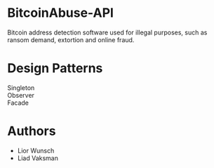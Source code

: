 # BitcoinAbuse-API
Bitcoin address detection software used for illegal purposes, such as ransom demand, extortion and online fraud.

# Design Patterns
Singleton</br>
Observer</br>
Facade

# Authors
- Lior Wunsch
- Liad Vaksman
